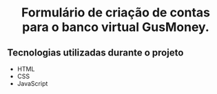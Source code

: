 <h1 align="center">Formulário de criação de contas para o banco virtual GusMoney.</h1>

## Tecnologias utilizadas durante o projeto
* HTML
* CSS
* JavaScript

